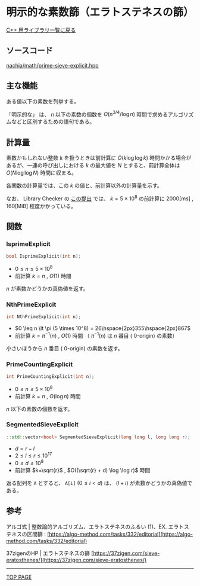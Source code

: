 # 明示的な素数篩（エラトステネスの篩）

[C++ 用ライブラリ一覧に戻る](../index.md)

## ソースコード

[nachia/math/prime-sieve-explicit.hpp](https://github.com/NachiaVivias/cp-library/blob/main/Cpp/Include/nachia/math/prime-sieve-explicit.hpp)

## 主な機能

ある値以下の素数を列挙する。

「明示的な」 は、 $n$ 以下の素数の個数を $O(n^{3/4} / \log n)$ 時間で求めるアルゴリズムなどと区別するための語句である。

## 計算量

素数かもしれない整数 $k$ を扱うときは前計算に $O(k \log \log k)$ 時間かかる場合があるが、一連の呼び出しにおける $k$ の最大値を $N$ とすると、前計算全体は $O(N \log \log N)$ 時間に収まる。

各関数の計算量では、この $k$ の値と、前計算以外の計算量を示す。

なお、 Library Checker の [この提出](https://judge.yosupo.jp/submission/77249) では、 $k=5 \times 10^8$ の前計算に $2000 [\text{ms}]$ , $160 [\text{MiB}]$ 程度かかっている。

## 関数

### IsprimeExplicit

```c++
bool IsprimeExplicit(int n);
```

- $0 \leq n \leq 5 \times 10^8$
- 前計算 $k=n$ , $O(1)$ 時間

$n$ が素数かどうかの真偽値を返す。

### NthPrimeExplicit

```c++
int NthPrimeExplicit(int n);
```

- $0 \leq n \lt \pi (5 \times 10^8) = 26\hspace{2px}355\hspace{2px}867$
- 前計算 $k= \pi^{-1}(n)$ , $O(1)$ 時間 （ $\pi^{-1}(n)$ は $n$ 番目 ( $0$-origin) の素数）

小さいほうから $n$ 番目 ( $0$-origin) の素数を返す。

### PrimeCountingExplicit

```c++
int PrimeCountingExplicit(int n);
```

- $0 \leq n \leq 5 \times 10^8$
- 前計算 $k=n$ , $O(\log n)$ 時間

$n$ 以下の素数の個数を返す。

### SegmentedSieveExplicit

```c++
::std::vector<bool> SegmentedSieveExplicit(long long l, long long r);
```

- $d = r-l$
- $2 \leq l \leq r \leq 10^{17}$
- $0 \leq d \leq 10^8$
- 前計算 $k=\sqrt{r}$ , $O((\sqrt{r} + d) \log \log r)$ 時間

返る配列を `A` とすると、 `A[i]` $(0 \leq i \lt d)$ は、 $(l+i)$ が素数かどうかの真偽値である。

## 参考

アルゴ式 \| 整数論的アルゴリズム、エラトステネスのふるい (1)、EX. エラトステネスの区間篩 : [https://algo-method.com/tasks/332/editorial](https://algo-method.com/tasks/332/editorial)

37zigenのHP \| エラトステネスの篩 [https://37zigen.com/sieve-eratosthenes/](https://37zigen.com/sieve-eratosthenes/)

---

[TOP PAGE](https://nachiavivias.github.io/cp-library/)


<script type="text/x-mathjax-config">MathJax.Hub.Config({tex2jax:{inlineMath:[['\$','\$']],processEscapes:true},CommonHTML: {matchFontHeight:false}});</script>
<script type="text/javascript" async src="https://cdnjs.cloudflare.com/ajax/libs/mathjax/2.7.1/MathJax.js?config=TeX-MML-AM_CHTML"></script>
